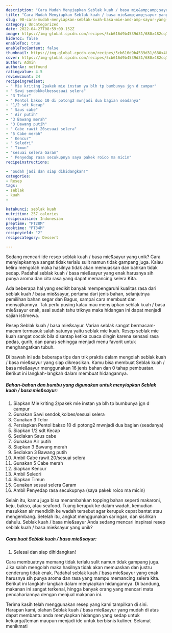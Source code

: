 ```yaml
---
description: "Cara Mudah Menyiapkan Seblak kuah / basa mie&amp;amp;sayur yang Mantap"
title: "Cara Mudah Menyiapkan Seblak kuah / basa mie&amp;amp;sayur yang Mantap"
slug: 98-cara-mudah-menyiapkan-seblak-kuah-basa-mie-and-amp-sayur-yang-mantap
category: Uncategorized
date: 2022-04-27T08:59:09.152Z
image: https://img-global.cpcdn.com/recipes/5cb616d9b4539d31/680x482cq70/seblak-kuah-basa-miesayur-foto-resep-utama.jpg
hideToc: false
enableToc: true
enableTocContent: false
thumbnail: https://img-global.cpcdn.com/recipes/5cb616d9b4539d31/680x482cq70/seblak-kuah-basa-miesayur-foto-resep-utama.jpg
cover: https://img-global.cpcdn.com/recipes/5cb616d9b4539d31/680x482cq70/seblak-kuah-basa-miesayur-foto-resep-utama.jpg
author: Admin
authorAv: notfound
ratingvalue: 4.5
reviewcount: 24
recipeingredient:
- " Mie kriting 2pakek mie instan ya blh tp bumbunya jgn d campur"
- " Sawi sendokkolbessesuai selera"
- "3 Telor"
- " Pentol bakso 10 di potong2 mwnjadi dua bagian seadanya"
- "1/2 sdt Kecap"
- " Saus cabe"
- " Air putih"
- "3 Bawang merah"
- "3 Bawang putih"
- " Cabe rawit 20sesuai selera"
- "5 Cabe merah"
- " Kencur"
- " Seledri"
- " Timun"
- "sesuai selera Garam"
- " Penyedap rasa secukupnya saya pakek roico ma micin"
recipeinstructions:

- "Sudah jadi dan siap dihidangkan!"
categories:
- Resep
tags:
- seblak
- kuah
- 

katakunci: seblak kuah  
nutrition: 257 calories
recipecuisine: Indonesian
preptime: "PT28M"
cooktime: "PT34M"
recipeyield: "2"
recipecategory: Dessert

---
```





Sedang mencari ide resep seblak kuah / basa mie&amp;sayur yang unik? Cara menyiapkannya sangat tidak terlalu sulit namun tidak gampang juga. Kalau keliru mengolah maka hasilnya tidak akan memuaskan dan bahkan tidak sedap. Padahal seblak kuah / basa mie&amp;sayur yang enak harusnya sih punya aroma dan cita rasa yang dapat memancing selera Kita.





Ada beberapa hal yang sedikit banyak mempengaruhi kualitas rasa dari seblak kuah / basa mie&amp;sayur, pertama dari jenis bahan, selanjutnya pemilihan bahan segar dan Bagus, sampai cara membuat dan menyajikannya. Tak perlu pusing kalau mau menyiapkan seblak kuah / basa mie&amp;sayur enak,      asal sudah tahu triknya maka hidangan ini dapat menjadi sajian istimewa.














Resep Seblak kuah / basa mie&amp;sayur. Varian seblak sangat bermacam-macam termasuk salah satunya yaitu seblak mie kuah. Resep seblak mie kuah sangat cocok bila disantap ketika cuaca dingin karena sensasi rasa pedas, gurih, dan panas sehingga menjadi menu favorit untuk menghangatkan tubuh.






Di bawah ini ada beberapa tips dan trik praktis dalam mengolah seblak kuah / basa mie&amp;sayur yang siap dikreasikan. Kamu bisa membuat Seblak kuah / basa mie&amp;sayur menggunakan 16 jenis bahan dan 0 tahap pembuatan. Berikut ini langkah-langkah dalam membuat hidangannya.

<!--inarticleads1-->

##### Bahan-bahan dan bumbu yang digunakan untuk menyiapkan Seblak kuah / basa mie&amp;sayur:

1. Siapkan  Mie kriting 2/pakek mie instan ya blh tp bumbunya jgn d campur
1. Gunakan  Sawi sendok,kolbes/sesuai selera
1. Gunakan 3 Telor
1. Persiapkan  Pentol bakso 10 di potong2 mwnjadi dua bagian (seadanya)
1. Siapkan 1/2 sdt Kecap
1. Sediakan  Saus cabe
1. Gunakan  Air putih
1. Siapkan 3 Bawang merah
1. Sediakan 3 Bawang putih
1. Ambil  Cabe rawit 20/sesuai selera
1. Gunakan 5 Cabe merah
1. Siapkan  Kencur
1. Ambil  Seledri
1. Siapkan  Timun
1. Gunakan sesuai selera Garam
1. Ambil  Penyedap rasa secukupnya (saya pakek roico ma micin)


Selain itu, kamu juga bisa menambahkan topping bahan seperti makaroni, keju, bakso, atau seafood. Tuang kerupuk ke dalam wadah, kemudian masukkan air mendidih ke wadah tersebut agar kerupuk cepat bantat atau mengembang. Setelah itu, angkat menggunakan saringan, dan sisihkan dahulu. Seblak kuah / basa mie&amp;sayur Anda sedang mencari inspirasi resep seblak kuah / basa mie&amp;sayur yang unik? 

<!--inarticleads2-->

##### Cara buat Seblak kuah / basa mie&amp;sayur:


1. Selesai dan siap dihidangkan!

Cara membuatnya memang tidak terlalu sulit namun tidak gampang juga. Jika salah mengolah maka hasilnya tidak akan memuaskan dan justru cenderung tidak enak. Padahal seblak kuah / basa mie&amp;sayur yang enak harusnya sih punya aroma dan rasa yang mampu memancing selera kita. Berikut ini langkah-langkah dalam menyiapkan hidangannya. Di bandung, makanan ini sangat terkenal, hingga banyak orang yang mencari mata pencahariannya dengan menjual makanan ini. 

Terima kasih telah menggunakan resep yang kami tampilkan di sini. Harapan kami, olahan Seblak kuah / basa mie&amp;sayur yang mudah di atas dapat membantu anda menyiapkan hidangan yang sedap untuk keluarga/teman maupun menjadi ide untuk berbisnis kuliner. Selamat menikmati

